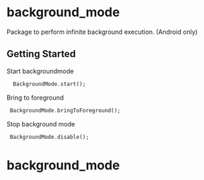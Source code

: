 # background_mode

Package to perform infinite background execution. (Android only)

## Getting Started

Start backgroundmode

```dart
  BackgroundMode.start();
```

Bring to foreground

```dart
 BackgroundMode.bringToForeground();
```

Stop background mode

```dart
 BackgroundMode.disable();
```
# background_mode
